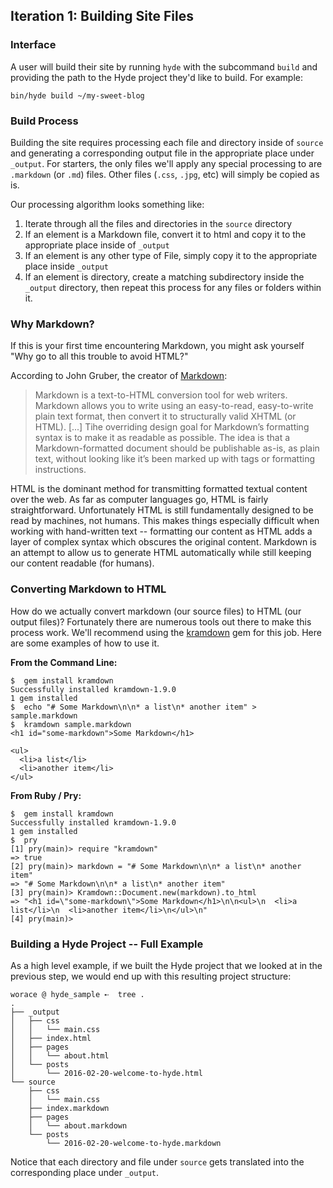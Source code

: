 ## Iteration 1: Building Site Files

### Interface

A user will build their site by running `hyde` with the subcommand `build` and providing the path to the Hyde project they'd like to build. For example:

```
bin/hyde build ~/my-sweet-blog
```

### Build Process

Building the site requires processing each file and directory inside of `source` and generating a corresponding output file in the appropriate place under `_output`. For starters, the only files we'll apply any special processing to are `.markdown` (or `.md`) files. Other files (`.css`, `.jpg`, etc) will simply be copied as is.

Our processing algorithm looks something like:

1. Iterate through all the files and directories in the `source` directory
2. If an element is a Markdown file, convert it to html and copy it to the appropriate place inside
of `_output`
3. If an element is any other type of File, simply copy it to the appropriate place inside `_output`
4. If an element is directory, create a matching subdirectory inside the `_output` directory, then repeat
this process for any files or folders within it.

### Why Markdown?

If this is your first time encountering Markdown, you might ask yourself "Why go to all this trouble to avoid HTML?"

According to John Gruber, the creator of [Markdown](https://daringfireball.net/projects/markdown/):

> Markdown is a text-to-HTML conversion tool for web writers. Markdown allows you to write using an easy-to-read, easy-to-write plain text format, then convert it to structurally valid XHTML (or HTML). [...] Tihe overriding design goal for Markdown’s formatting syntax is to make it as readable as possible. The idea is that a Markdown-formatted document should be publishable as-is, as plain text, without looking like it’s been marked up with tags or formatting instructions.

HTML is the dominant method for transmitting formatted textual content over the web. As far as computer languages go, HTML is fairly straightforward. Unfortunately HTML is still fundamentally designed to be read by machines, not humans. This makes things especially difficult when working with hand-written text -- formatting our content as HTML adds a layer of complex syntax which obscures the original content. Markdown is an attempt to allow us to generate HTML automatically while still keeping our content readable (for humans).

### Converting Markdown to HTML

How do we actually convert markdown (our source files) to HTML (our output files)? Fortunately there are numerous tools out there to make this process work. We'll recommend using the [kramdown](http://kramdown.gettalong.org/index.html) gem for this job. Here are some examples of how to use it.

**From the Command Line:**

```
$  gem install kramdown
Successfully installed kramdown-1.9.0
1 gem installed
$  echo "# Some Markdown\n\n* a list\n* another item" > sample.markdown
$  kramdown sample.markdown
<h1 id="some-markdown">Some Markdown</h1>

<ul>
  <li>a list</li>
  <li>another item</li>
</ul>
```

**From Ruby / Pry:**

```
$  gem install kramdown
Successfully installed kramdown-1.9.0
1 gem installed
$  pry
[1] pry(main)> require "kramdown"
=> true
[2] pry(main)> markdown = "# Some Markdown\n\n* a list\n* another item"
=> "# Some Markdown\n\n* a list\n* another item"
[3] pry(main)> Kramdown::Document.new(markdown).to_html
=> "<h1 id=\"some-markdown\">Some Markdown</h1>\n\n<ul>\n  <li>a list</li>\n  <li>another item</li>\n</ul>\n"
[4] pry(main)>
```

### Building a Hyde Project -- Full Example

As a high level example, if we built the Hyde project that we looked at in the previous step, we would end up with this resulting project structure:

```
worace @ hyde_sample ➸  tree .
.
├── _output
│   ├── css
│   │   └── main.css
│   ├── index.html
│   ├── pages
│   │   └── about.html
│   └── posts
│       └── 2016-02-20-welcome-to-hyde.html
└── source
    ├── css
    │   └── main.css
    ├── index.markdown
    ├── pages
    │   └── about.markdown
    └── posts
        └── 2016-02-20-welcome-to-hyde.markdown
```

Notice that each directory and file under `source` gets translated into the corresponding place under `_output`.

